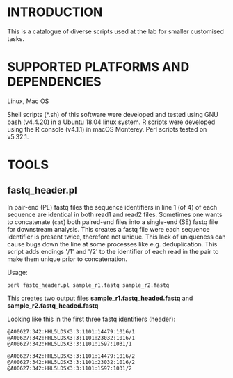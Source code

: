 
# INTRODUCTION

This is a catalogue of diverse scripts used at the lab for smaller customised tasks.
 
# SUPPORTED PLATFORMS AND DEPENDENCIES

Linux, Mac OS

Shell scripts (*.sh) of this software were developed and tested using GNU bash (v4.4.20) in a Ubuntu 18.04 linux system. R scripts were developed using the R console (v4.1.1) in macOS Monterey. Perl scripts tested on v5.32.1.

# TOOLS

## fastq_header.pl
In pair-end (PE) fastq files the sequence identifiers in line 1 (of 4) of each sequence are identical in both read1 and read2 files. Sometimes one wants to concatenate (```cat```) both paired-end files into a single-end (SE) fastq file for downstream analysis. This creates a fastq file were each sequence identifier is present twice, therefore not unique. This lack of uniqueness can cause bugs down the line at some processes like e.g. deduplication. 
This script adds endings '/1' and '/2' to the identifier of each read in the pair to make them unique prior to concatenation.

Usage:
```
perl fastq_header.pl sample_r1.fastq sample_r2.fastq
```

This creates two output files **sample_r1.fastq_headed.fastq** and **sample_r2.fastq_headed.fastq**

Looking like this in the first three fastq identifiers (header):
```
@A00627:342:HHL5LDSX3:3:1101:14479:1016/1
@A00627:342:HHL5LDSX3:3:1101:23032:1016/1
@A00627:342:HHL5LDSX3:3:1101:1597:1031/1
```

```
@A00627:342:HHL5LDSX3:3:1101:14479:1016/2
@A00627:342:HHL5LDSX3:3:1101:23032:1016/2
@A00627:342:HHL5LDSX3:3:1101:1597:1031/2
```

